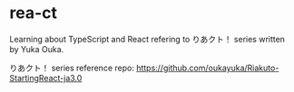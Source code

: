 # rea-ct

Learning about TypeScript and React refering to りあクト！ series written by Yuka Ouka.

りあクト！ series reference repo: https://github.com/oukayuka/Riakuto-StartingReact-ja3.0
